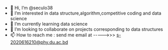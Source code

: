 - 👋 Hi, I’m @seculo38
- 👀 I’m interested in data structure,algorithm,competitive coding and data science
- 🌱 I’m currently learning data science
- 💞️ I’m looking to collaborate on projects corresponding to data structures
- 📫 How to reach me : send me email at ----->>> s-2020616210@phy.du.ac.bd

<!---
seculo38/seculo38 is a ✨ special ✨ repository because its `README.md` (this file) appears on your GitHub profile.
You can click the Preview link to take a look at your changes.
--->
